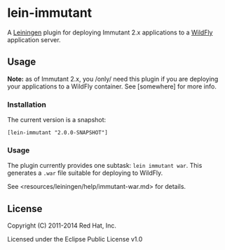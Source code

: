 # lein-immutant

A [Leiningen](http://leiningen.org/) plugin for deploying Immutant 2.x
applications to a [WildFly](http://wildfly.org/) application server.

## Usage

**Note:** as of Immutant 2.x, you /only/ need this plugin if you are
deploying your applications to a WildFly container. See [somewhere]
for more info.

### Installation

The current version is a snapshot:

    [lein-immutant "2.0.0-SNAPSHOT"]

### Usage

The plugin currently provides one subtask: `lein immutant war`. This
generates a `.war` file suitable for deploying to WildFly.

See <resources/leiningen/help/immutant-war.md> for details.

## License

Copyright (C) 2011-2014 Red Hat, Inc.

Licensed under the Eclipse Public License v1.0
